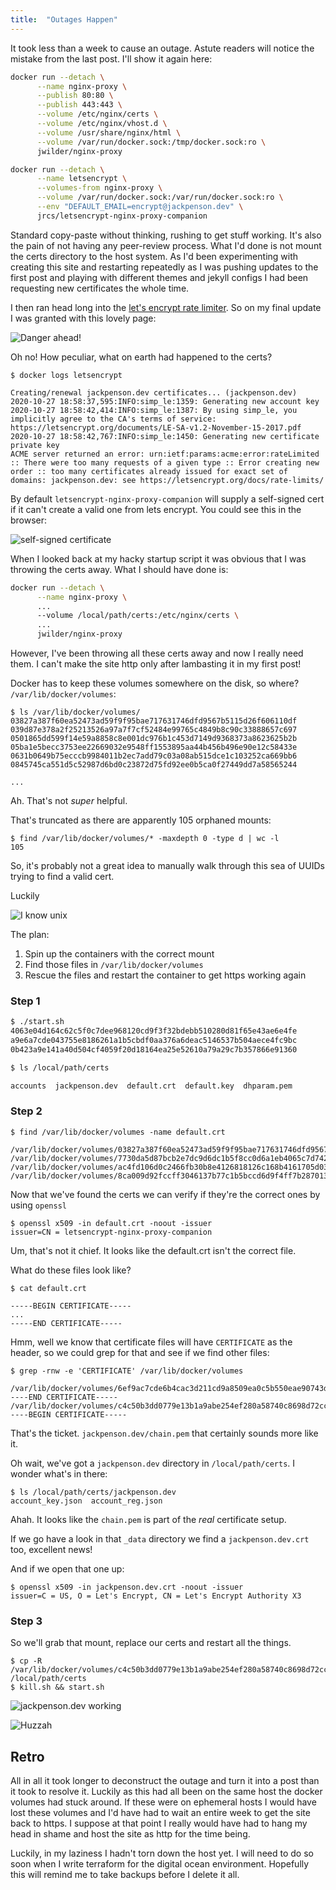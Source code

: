 ```yaml
---
title:  "Outages Happen"
---
```


It took less than a week to cause an outage. Astute readers will notice the mistake from the last post. I'll show it again here:

```bash
docker run --detach \
      --name nginx-proxy \
      --publish 80:80 \
      --publish 443:443 \
      --volume /etc/nginx/certs \
      --volume /etc/nginx/vhost.d \
      --volume /usr/share/nginx/html \
      --volume /var/run/docker.sock:/tmp/docker.sock:ro \
      jwilder/nginx-proxy

docker run --detach \
      --name letsencrypt \
      --volumes-from nginx-proxy \
      --volume /var/run/docker.sock:/var/run/docker.sock:ro \
      --env "DEFAULT_EMAIL=encrypt@jackpenson.dev" \
      jrcs/letsencrypt-nginx-proxy-companion
```

Standard copy-paste without thinking, rushing to get stuff working. It's also the pain of not having any peer-review process. What I'd done is not mount the certs directory to the host system. As I'd been experimenting with creating this site and restarting repeatedly as I was pushing updates to the first post and playing with different themes and jekyll configs I had been requesting new certificates the whole time.

I then ran head long into the [let's encrypt rate limiter](https://letsencrypt.org/docs/rate-limits/). So on my final update I was granted with this lovely page:

![Danger ahead!](/assets/images/dangerous-site.png)

Oh no! How peculiar, what on earth had happened to the certs?

```
$ docker logs letsencrypt

Creating/renewal jackpenson.dev certificates... (jackpenson.dev)
2020-10-27 18:58:37,595:INFO:simp_le:1359: Generating new account key
2020-10-27 18:58:42,414:INFO:simp_le:1387: By using simp_le, you implicitly agree to the CA's terms of service: https://letsencrypt.org/documents/LE-SA-v1.2-November-15-2017.pdf
2020-10-27 18:58:42,767:INFO:simp_le:1450: Generating new certificate private key
ACME server returned an error: urn:ietf:params:acme:error:rateLimited :: There were too many requests of a given type :: Error creating new order :: too many certificates already issued for exact set of domains: jackpenson.dev: see https://letsencrypt.org/docs/rate-limits/
```

By default `letsencrypt-nginx-proxy-companion` will supply a self-signed cert if it can't create a valid one from lets encrypt. You could see this in the browser:

![self-signed certificate](/assets/images/self-signed.png)

When I looked back at my hacky startup script it was obvious that I was throwing the certs away. What I should have done is:

```bash
docker run --detach \
      --name nginx-proxy \
      ...
      --volume /local/path/certs:/etc/nginx/certs \
      ...
      jwilder/nginx-proxy
```

However, I've been throwing all these certs away and now I really need them. I can't make the site http only after lambasting it in my first post!

Docker has to keep these volumes somewhere on the disk, so where? `/var/lib/docker/volumes`:

```
$ ls /var/lib/docker/volumes/
03827a387f60ea52473ad59f9f95bae717631746dfd9567b5115d26f606110df
039d87e378a2f25213526a97a7f7cf52484e99765c4849b8c90c33888657c697
0501865dd599f14e59a8858c8e001dc976b1c453d7149d9368373a8623625b2b
05ba1e5becc3753ee22669032e9548ff1553895aa44b456b496e90e12c58433e
0631b0649b75ecccb9984011b2ec7add79c03a08ab515dce1c103252ca669bb6
0845745ca551d5c52987d6bd0c23872d75fd92ee0b5ca0f27449dd7a58565244

...
```

Ah. That's not _super_ helpful.

That's truncated as there are apparently 105 orphaned mounts:
```
$ find /var/lib/docker/volumes/* -maxdepth 0 -type d | wc -l
105
```

So, it's probably not a great idea to manually walk through this sea of UUIDs trying to find a valid cert.

Luckily

![I know unix](/assets/images/its-unix.gif)

The plan:

1. Spin up the containers with the correct mount
1. Find those files in `/var/lib/docker/volumes`
1. Rescue the files and restart the container to get https working again

### Step 1

```bash
$ ./start.sh
4063e04d164c62c5f0c7dee968120cd9f3f32bdebb510280d81f65e43ae6e4fe
a9e6a7cde043755e8186261a1b5cbdf0aa376a6deac5146537b504aece4fc9bc
0b423a9e141a40d504cf4059f20d18164ea25e52610a79a29c7b357866e91360

$ ls /local/path/certs

accounts  jackpenson.dev  default.crt  default.key  dhparam.pem
```

### Step 2

```
$ find /var/lib/docker/volumes -name default.crt

/var/lib/docker/volumes/03827a387f60ea52473ad59f9f95bae717631746dfd9567b5115d26f606110df/_data/default.crt
/var/lib/docker/volumes/7730da5d87bcb2e7dc9d6dc1b5f8cc0d6a1eb4065c7d7423ae5712b191524111/_data/default.crt
/var/lib/docker/volumes/ac4fd106d0c2466fb30b8e4126818126c168b4161705d03fb4f3b3803cb83f1a/_data/default.crt
/var/lib/docker/volumes/8ca009d92fccff3046137b77c1b5bccd6d9f4ff7b2870134199fe1dda3742a48/_data/default.crt
```

Now that we've found the certs we can verify if they're the correct ones by using `openssl`
```
$ openssl x509 -in default.crt -noout -issuer
issuer=CN = letsencrypt-nginx-proxy-companion
```

Um, that's not it chief. It looks like the default.crt isn't the correct file.

What do these files look like?

```
$ cat default.crt

-----BEGIN CERTIFICATE-----
...
-----END CERTIFICATE-----
```

Hmm, well we know that certificate files will have `CERTIFICATE` as the header, so we could grep for that and see if we find other files:

```
$ grep -rnw -e 'CERTIFICATE' /var/lib/docker/volumes

/var/lib/docker/volumes/6ef9ac7cde6b4cac3d211cd9a8509ea0c5b550eae90743d400f6480e92c18a50/_data/default.crt:30:-----END CERTIFICATE-----
/var/lib/docker/volumes/c4c50b3dd0779e13b1a9abe254ef280a58740c8698d72cc8a56e4e23d4ca4d69/_data/jackpenson.dev/chain.pem:1:-----BEGIN CERTIFICATE-----
```

That's the ticket. `jackpenson.dev/chain.pem` that certainly sounds more like it.

Oh wait, we've got a `jackpenson.dev` directory in `/local/path/certs`. I wonder what's in there:

```
$ ls /local/path/certs/jackpenson.dev
account_key.json  account_reg.json
```

Ahah. It looks like the `chain.pem` is part of the _real_ certificate setup.

If we go have a look in that `_data` directory we find a `jackpenson.dev.crt` too, excellent news!

And if we open that one up:
```
$ openssl x509 -in jackpenson.dev.crt -noout -issuer
issuer=C = US, O = Let's Encrypt, CN = Let's Encrypt Authority X3
```

### Step 3

So we'll grab that mount, replace our certs and restart all the things.

```
$ cp -R /var/lib/docker/volumes/c4c50b3dd0779e13b1a9abe254ef280a58740c8698d72cc8a56e4e23d4ca4d69/_data /local/path/certs
$ kill.sh && start.sh
```

![jackpenson.dev working](/assets/images/correct-certs.png)

![Huzzah](/assets/images/huzzah.gif)


## Retro

All in all it took longer to deconstruct the outage and turn it into a post than it took to resolve it. Luckily as this had all been on the same host the docker volumes had stuck around. If these were on ephemeral hosts I would have lost these volumes and I'd have had to wait an entire week to get the site back to https. I suppose at that point I really would have had to hang my head in shame and host the site as http for the time being.

Luckily, in my laziness I hadn't torn down the host yet. I will need to do so soon when I write terraform for the digital ocean environment. Hopefully this will remind me to take backups before I delete it all.
